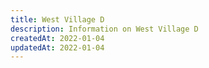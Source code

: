 ```yaml
---
title: West Village D
description: Information on West Village D
createdAt: 2022-01-04
updatedAt: 2022-01-04
---
```

  
  